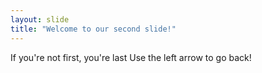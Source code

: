 ```yaml
---
layout: slide
title: "Welcome to our second slide!"
---
```

If you're not first, you're last
Use the left arrow to go back!
